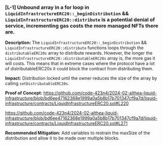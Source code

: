 ### [L-1] Unbound array in a for loop in `LiquidInfrastructureERC20::_beginDistribution` && `LiquidInfrastructureERC20::distribute` is a potential denial of service, incrementing gas costs the more managed NFTs there are.

**Description:** The `LiquidInfrastructureERC20::_beginDistribution` && `LiquidInfrastructureERC20::distribute` functions loops through the `distributableERC20s` array to distribute rewards. However, the longer the `LiquidInfrastructureERC20::distributableERC20s` array is, the more gas it will costs. This means that in extreme cases where the protocol have a lot of distributableERC20s it could block the contract from distributing them.

**Impact:** Distribution locked until the owner reduces the size of the array by calling `setDistributableERC20s`.

**Proof of Concept:**
https://github.com/code-423n4/2024-02-althea-liquid-infrastructure/blob/bd6ee47162368e1999a0a5b8b17b701347cf9a7d/liquid-infrastructure/contracts/LiquidInfrastructureERC20.sol#L220

https://github.com/code-423n4/2024-02-althea-liquid-infrastructure/blob/bd6ee47162368e1999a0a5b8b17b701347cf9a7d/liquid-infrastructure/contracts/LiquidInfrastructureERC20.sol#L271

**Recommended Mitigation:** Add variables to restrain the maxSize of the distribution and allow it to be made over multiple blocks.